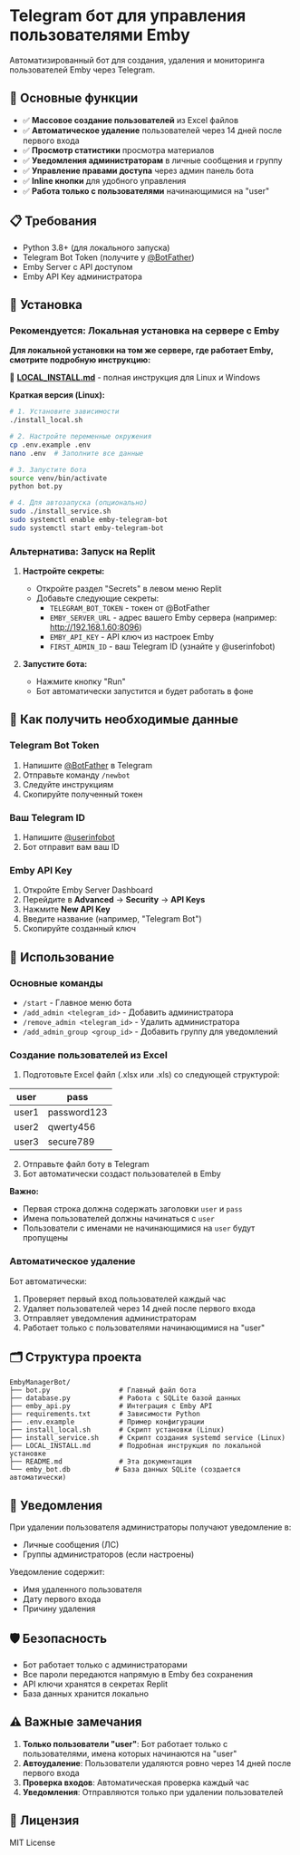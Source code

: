 # Telegram бот для управления пользователями Emby

Автоматизированный бот для создания, удаления и мониторинга пользователей Emby через Telegram.

## 🎯 Основные функции

- ✅ **Массовое создание пользователей** из Excel файлов
- ✅ **Автоматическое удаление** пользователей через 14 дней после первого входа
- ✅ **Просмотр статистики** просмотра материалов
- ✅ **Уведомления администраторам** в личные сообщения и группу
- ✅ **Управление правами доступа** через админ панель бота
- ✅ **Inline кнопки** для удобного управления
- ✅ **Работа только с пользователями** начинающимися на "user"

## 📋 Требования

- Python 3.8+ (для локального запуска)
- Telegram Bot Token (получите у [@BotFather](https://t.me/BotFather))
- Emby Server с API доступом
- Emby API Key администратора

## 🚀 Установка

### Рекомендуется: Локальная установка на сервере с Emby

**Для локальной установки на том же сервере, где работает Emby, смотрите подробную инструкцию:**

📄 **[LOCAL_INSTALL.md](LOCAL_INSTALL.md)** - полная инструкция для Linux и Windows

**Краткая версия (Linux):**

```bash
# 1. Установите зависимости
./install_local.sh

# 2. Настройте переменные окружения
cp .env.example .env
nano .env  # Заполните все данные

# 3. Запустите бота
source venv/bin/activate
python bot.py

# 4. Для автозапуска (опционально)
sudo ./install_service.sh
sudo systemctl enable emby-telegram-bot
sudo systemctl start emby-telegram-bot
```

### Альтернатива: Запуск на Replit

1. **Настройте секреты:**
   - Откройте раздел "Secrets" в левом меню Replit
   - Добавьте следующие секреты:
     - `TELEGRAM_BOT_TOKEN` - токен от @BotFather
     - `EMBY_SERVER_URL` - адрес вашего Emby сервера (например: http://192.168.1.60:8096)
     - `EMBY_API_KEY` - API ключ из настроек Emby
     - `FIRST_ADMIN_ID` - ваш Telegram ID (узнайте у @userinfobot)

2. **Запустите бота:**
   - Нажмите кнопку "Run"
   - Бот автоматически запустится и будет работать в фоне

## 📖 Как получить необходимые данные

### Telegram Bot Token
1. Напишите [@BotFather](https://t.me/BotFather) в Telegram
2. Отправьте команду `/newbot`
3. Следуйте инструкциям
4. Скопируйте полученный токен

### Ваш Telegram ID
1. Напишите [@userinfobot](https://t.me/userinfobot)
2. Бот отправит вам ваш ID

### Emby API Key
1. Откройте Emby Server Dashboard
2. Перейдите в **Advanced** → **Security** → **API Keys**
3. Нажмите **New API Key**
4. Введите название (например, "Telegram Bot")
5. Скопируйте созданный ключ

## 📖 Использование

### Основные команды

- `/start` - Главное меню бота
- `/add_admin <telegram_id>` - Добавить администратора
- `/remove_admin <telegram_id>` - Удалить администратора
- `/add_admin_group <group_id>` - Добавить группу для уведомлений

### Создание пользователей из Excel

1. Подготовьте Excel файл (.xlsx или .xls) со следующей структурой:

| user | pass |
|------|------|
| user1 | password123 |
| user2 | qwerty456 |
| user3 | secure789 |

2. Отправьте файл боту в Telegram
3. Бот автоматически создаст пользователей в Emby

**Важно:** 
- Первая строка должна содержать заголовки `user` и `pass`
- Имена пользователей должны начинаться с `user`
- Пользователи с именами не начинающимися на `user` будут пропущены

### Автоматическое удаление

Бот автоматически:
1. Проверяет первый вход пользователей каждый час
2. Удаляет пользователей через 14 дней после первого входа
3. Отправляет уведомления администраторам
4. Работает только с пользователями начинающимися на "user"

## 🗂 Структура проекта

```
EmbyManagerBot/
├── bot.py                 # Главный файл бота
├── database.py            # Работа с SQLite базой данных
├── emby_api.py            # Интеграция с Emby API
├── requirements.txt       # Зависимости Python
├── .env.example           # Пример конфигурации
├── install_local.sh       # Скрипт установки (Linux)
├── install_service.sh     # Скрипт создания systemd service (Linux)
├── LOCAL_INSTALL.md       # Подробная инструкция по локальной установке
├── README.md              # Эта документация
└── emby_bot.db           # База данных SQLite (создается автоматически)
```

## 🔔 Уведомления

При удалении пользователя администраторы получают уведомление в:
- Личные сообщения (ЛС)
- Группы администраторов (если настроены)

Уведомление содержит:
- Имя удаленного пользователя
- Дату первого входа
- Причину удаления

## 🛡️ Безопасность

- Бот работает только с администраторами
- Все пароли передаются напрямую в Emby без сохранения
- API ключи хранятся в секретах Replit
- База данных хранится локально

## ⚠️ Важные замечания

1. **Только пользователи "user"**: Бот работает только с пользователями, имена которых начинаются на "user"
2. **Автоудаление**: Пользователи удаляются ровно через 14 дней после первого входа
3. **Проверка входов**: Автоматическая проверка каждый час
4. **Уведомления**: Отправляются только при удалении пользователей

## 📝 Лицензия

MIT License
